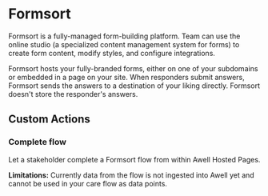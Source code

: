 # Formsort

Formsort is a fully-managed form-building platform. Team can use the online studio (a specialized content management system for forms) to create form content, modify styles, and configure integrations.

Formsort hosts your fully-branded forms, either on one of your subdomains or embedded in a page on your site. When responders submit answers, Formsort sends the answers to a destination of your liking directly. Formsort doesn't store the responder's answers. 

## Custom Actions

### Complete flow

Let a stakeholder complete a Formsort flow from within Awell Hosted Pages.

**Limitations:**
Currently data from the flow is not ingested into Awell yet and cannot be used in your care flow as data points.

